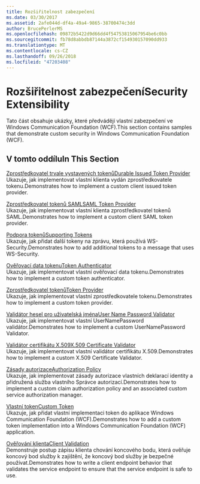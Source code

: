 ```yaml
---
title: Rozšiřitelnost zabezpečení
ms.date: 03/30/2017
ms.assetid: 2afe044d-df4a-49a4-9865-38700474c3dd
author: BrucePerlerMS
ms.openlocfilehash: 09872b5422d9d66dd4f54753815067954be6c0bb
ms.sourcegitcommit: fb78d8abbdb87144a3872cf154930157090dd933
ms.translationtype: MT
ms.contentlocale: cs-CZ
ms.lasthandoff: 09/26/2018
ms.locfileid: "47203408"
---
```

# <a name="security-extensibility"></a><span data-ttu-id="23f83-102">Rozšiřitelnost zabezpečení</span><span class="sxs-lookup"><span data-stu-id="23f83-102">Security Extensibility</span></span>
<span data-ttu-id="23f83-103">Tato část obsahuje ukázky, které předvádějí vlastní zabezpečení ve Windows Communication Foundation (WCF).</span><span class="sxs-lookup"><span data-stu-id="23f83-103">This section contains samples that demonstrate custom security in Windows Communication Foundation (WCF).</span></span>  
  
## <a name="in-this-section"></a><span data-ttu-id="23f83-104">V tomto oddílu</span><span class="sxs-lookup"><span data-stu-id="23f83-104">In This Section</span></span>  
 [<span data-ttu-id="23f83-105">Zprostředkovatel trvale vystavených tokenů</span><span class="sxs-lookup"><span data-stu-id="23f83-105">Durable Issued Token Provider</span></span>](../../../../docs/framework/wcf/samples/durable-issued-token-provider.md)  
 <span data-ttu-id="23f83-106">Ukazuje, jak implementovat vlastní klienta vydán zprostředkovatele tokenu.</span><span class="sxs-lookup"><span data-stu-id="23f83-106">Demonstrates how to implement a custom client issued token provider.</span></span>  
  
 [<span data-ttu-id="23f83-107">Zprostředkovatel tokenů SAML</span><span class="sxs-lookup"><span data-stu-id="23f83-107">SAML Token Provider</span></span>](../../../../docs/framework/wcf/samples/saml-token-provider.md)  
 <span data-ttu-id="23f83-108">Ukazuje, jak implementovat vlastní klienta zprostředkovatel tokenů SAML.</span><span class="sxs-lookup"><span data-stu-id="23f83-108">Demonstrates how to implement a custom client SAML token provider.</span></span>  
  
 [<span data-ttu-id="23f83-109">Podpora tokenů</span><span class="sxs-lookup"><span data-stu-id="23f83-109">Supporting Tokens</span></span>](../../../../docs/framework/wcf/samples/supporting-tokens.md)  
 <span data-ttu-id="23f83-110">Ukazuje, jak přidat další tokeny na zprávu, která používá WS-Security.</span><span class="sxs-lookup"><span data-stu-id="23f83-110">Demonstrates how to add additional tokens to a message that uses WS-Security.</span></span>  
  
 [<span data-ttu-id="23f83-111">Ověřovací data tokenu</span><span class="sxs-lookup"><span data-stu-id="23f83-111">Token Authenticator</span></span>](../../../../docs/framework/wcf/samples/token-authenticator.md)  
 <span data-ttu-id="23f83-112">Ukazuje, jak implementovat vlastní ověřovací data tokenu.</span><span class="sxs-lookup"><span data-stu-id="23f83-112">Demonstrates how to implement a custom token authenticator.</span></span>  
  
 [<span data-ttu-id="23f83-113">Zprostředkovatel tokenů</span><span class="sxs-lookup"><span data-stu-id="23f83-113">Token Provider</span></span>](../../../../docs/framework/wcf/samples/token-provider.md)  
 <span data-ttu-id="23f83-114">Ukazuje, jak implementovat vlastní zprostředkovatele tokenu.</span><span class="sxs-lookup"><span data-stu-id="23f83-114">Demonstrates how to implement a custom token provider.</span></span>  
  
 [<span data-ttu-id="23f83-115">Validátor hesel pro uživatelská jména</span><span class="sxs-lookup"><span data-stu-id="23f83-115">User Name Password Validator</span></span>](../../../../docs/framework/wcf/samples/user-name-password-validator.md)  
 <span data-ttu-id="23f83-116">Ukazuje, jak implementovat vlastní UserNamePassword validátor.</span><span class="sxs-lookup"><span data-stu-id="23f83-116">Demonstrates how to implement a custom UserNamePassword Validator.</span></span>  
  
 [<span data-ttu-id="23f83-117">Validátor certifikátu X.509</span><span class="sxs-lookup"><span data-stu-id="23f83-117">X.509 Certificate Validator</span></span>](../../../../docs/framework/wcf/samples/x-509-certificate-validator.md)  
 <span data-ttu-id="23f83-118">Ukazuje, jak implementovat vlastní validátor certifikátu X.509.</span><span class="sxs-lookup"><span data-stu-id="23f83-118">Demonstrates how to implement a custom X.509 Certificate Validator.</span></span>  
  
 [<span data-ttu-id="23f83-119">Zásady autorizace</span><span class="sxs-lookup"><span data-stu-id="23f83-119">Authorization Policy</span></span>](../../../../docs/framework/wcf/samples/authorization-policy.md)  
 <span data-ttu-id="23f83-120">Ukazuje, jak implementovat zásady autorizace vlastních deklarací identity a přidružená služba vlastního Správce autorizací.</span><span class="sxs-lookup"><span data-stu-id="23f83-120">Demonstrates how to implement a custom claim authorization policy and an associated custom service authorization manager.</span></span>  
  
 [<span data-ttu-id="23f83-121">Vlastní token</span><span class="sxs-lookup"><span data-stu-id="23f83-121">Custom Token</span></span>](../../../../docs/framework/wcf/samples/custom-token.md)  
 <span data-ttu-id="23f83-122">Ukazuje, jak přidat vlastní implementaci token do aplikace Windows Communication Foundation (WCF).</span><span class="sxs-lookup"><span data-stu-id="23f83-122">Demonstrates how to add a custom token implementation into a Windows Communication Foundation (WCF) application.</span></span>  
  
 [<span data-ttu-id="23f83-123">Ověřování klienta</span><span class="sxs-lookup"><span data-stu-id="23f83-123">Client Validation</span></span>](../../../../docs/framework/wcf/samples/client-validation.md)  
 <span data-ttu-id="23f83-124">Demonstruje postup zápisu klienta chování koncového bodu, která ověřuje koncový bod služby k zajištění, že koncový bod služby je bezpečné používat.</span><span class="sxs-lookup"><span data-stu-id="23f83-124">Demonstrates how to write a client endpoint behavior that validates the service endpoint to ensure that the service endpoint is safe to use.</span></span>
